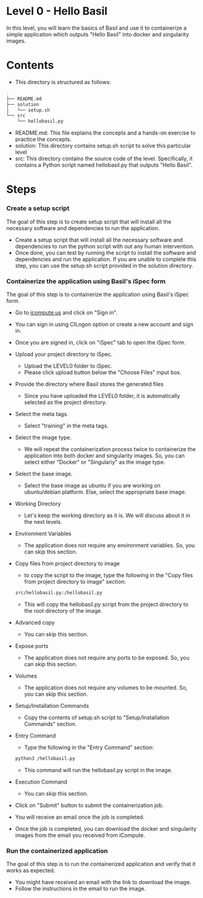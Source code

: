 # Level 0 - Hello Basil

In this level, you will learn the basics of Basil and use it to containerize a simple application which outputs "Hello Basil" into docker and singularity images.

# Contents
* This directory is structured as follows:
```bash
.
├── README.md
├── solution
│   └── setup.sh
└── src
    └── hellobasil.py
```
* README.md: This file explains the concepts and a hands-on exercise to practice the concepts.
* solution: This directory contains setup.sh script to solve this particular level
* src: This directory contains the source code of the level. Specifically, it contains a Python script named hellobasil.py that outputs "Hello Basil".



# Steps
### Create a setup script
The goal of this step is to create setup script that will install all the necessary software and dependencies to run the application.
* Create a setup script that will install all the necessary software and dependencies to run the python script with out any human intervention. 
* Once done, you can test by running the script to install the software and dependencies and run the application. If you are unable to complete this step, you can use the setup.sh script provided in the solution directory.

### Containerize the application using Basil's iSpec form
The goal of this step is to containerize the application using Basil's iSpec form.
* Go to [icompute.us](https://icompute.us) and click on "Sign in".
* You can sign in using CILogon option or create a new account and sign in.
* Once you are signed in, click on "iSpec" tab to open the iSpec form.

* Upload your project directory to iSpec.
    * Upload the LEVEL0 folder to iSpec. 
    * Please click upload button below the "Choose Files" input box.
* Provide the directory where Basil stores the generated files
    * Since you have uploaded the LEVEL0 folder, it is automatically selected as the project directory.
* Select the meta tags.
    * Select "training" in the meta tags.
* Select the image type.
    * We will repeat the containerization process twice to containerize the application into both docker and singularity images. So, you can select either "Docker" or "Singulariy" as the image type.
* Select the base image.
    * Select the base image as ubuntu if you are working on ubuntu/debian platform. Else, select the appropriate base image.
* Working Directory
    * Let's keep the working directory as it is. We will discuss about it in the next levels.
* Environment Variables
    * The application does not require any environment variables. So, you can skip this section.
* Copy files from project directory to image
    * to copy the script to the image, type the following in the "Copy files from project directory to image" section:
    ```bash
    src/hellobasil.py:/hellobasil.py
    ``` 
    * This will copy the hellobasil.py script from the project directory to the root directory of the image.
* Advanced copy
    * You can skip this section.
* Expose ports
    * The application does not require any ports to be exposed. So, you can skip this section.
* Volumes
    * The application does not require any volumes to be mounted. So, you can skip this section.
* Setup/Installation Commands
    * Copy the contents of setup.sh script to "Setup/Installation Commands" section.
* Entry Command
    * Type the following in the "Entry Command" section:
    ```bash
    python3 /hellobasil.py
    ```
    * This command will run the hellobasil.py script in the image.
* Execution Command
    * You can skip this section.
* Click on "Submit" button to submit the containerization job.
* You will receive an email once the job is completed.
* Once the job is completed, you can download the docker and singularity images from the email you received from iCompute.

### Run the containerized application
The goal of this step is to run the containerized application and verify that it works as expected.
* You might have received an email with the link to download the image.
* Follow the instructions in the email to run the image.
